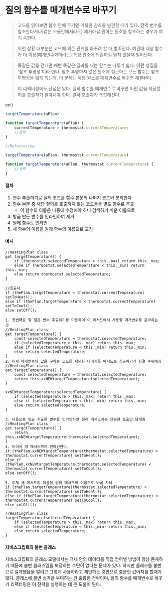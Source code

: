 # 질의 함수를 매개변수로 바꾸기

> 코드를 읽다보면 함수 안에 두기엔 거북한 참조를 발견할 때가 있다. 전역 변수를 참조한다거나(같은 모듈안에서라도) 제거하길 원하는 원소를 참조하는 경우가 여기 속한다.

> 이런 상황 대부분은 코드에 의존 관계를 바꾸려 할 때 벌어진다. 예컨대 대상 함수가 더 이상(매개변수화하려는) 특정 원소에 의존하길 원치 않을때 일어난다.

> 똑같은 값을 건네면 매번 똑같은 결과를 내는 함수는 다루기 쉽다. 이런 성질을 '참조 투명성'이라 한다. 참조 투명하지 않은 원소에 접근하는 모든 함수는 참조 투명성을 잃게 되는데, 이 문제는 해당 원소를 매개변수로 바꾸면 해결된다.

> 이 리팩터링에도 단점은 있다. 질의 함수를 매개변수로 바꾸면 어떤 값을 제공할지를 호출자가 알아내야 한다. 결국 호출자가 복잡해진다.

ex:)

```js
targetTemperature(aPlan)

function targetTemperature(aPlan) {
    currentTemperature = thermostat.currentTemperature;
    //생략
}

//Refactoring

targetTemperature(aPlan, thermostat.currentTemperature)

function targetTemperature(aPlan, thermostat.currentTemperature) {
    //생략
}
```

#### 절차

1. 변수 추출하기로 질의 코드를 함수 본문의 나머지 코드와 분리한다.
2. 함수 본문 중 해당 질의를 호출하지 않는 코드들을 별도 함수로 추출
   - 이 함수의 이름은 나중에 수정해야 하니 검색하기 쉬운 이름으로
3. 방금 만든 변수를 인라인하여 제거
4. 원래 함수도 인라인
5. 새 함수의 이름을 원래 함수의 이름으로 고침

#### 예시

```JS
//HeatingPlan class
get targetTemperature() {
    if (thermostat.selectedTemperature > this._max) return this._max;
    else if (hermostat.selectedTemperature < this._min) return this._min;
    else return thermostat.selectedTemperature;
}

//호출자
if (thePlan.targetTemperature > thermostat.currentTemperature) setToHeat();
else if (thePlan.targetTemperature < thermostat.currentTemperature) setToCool();
else setOff();

1. 첫번째로 할 일은 변수 추출하기를 이용하여 이 메서드에서 사용할 매개변수를 준비하는 것
//HeatingPlan class
get targetTemperature() {
    const selectedTemperature = thermostat.selectedTemperature;
    if (selectedTemperature > this._max) return this._max;
    else if (selectedTemperature < this._min) return this._min;
    else return selectedTemperature;
}
2. 이제 매개변수의 값을 구하는 코드를 제외한 나머지를 메서드로 추출하기가 한결 수워해짐
//HeatingPlan class
get targetTemperature() {
    const selectedTemperature = thermostat.selectedTemperature;
    return this.xxNEWtargetTemperature(selectedTemperature);
}

xxNEWtargetTemperature(selectedTemperature) {
    if (selectedTemperature > this._max) return this._max;
    else if (selectedTemperature < this._min) return this._min;
    else return selectedTemperature;
}

3. 다음으로 방금 추출한 변수를 인라인하면 원래 메서드에는 단순한 호출만 남게됨
//HeatingPlan class
get targetTemperature() {
    return this.xxNEWtargetTemperature(thermostat.selectedTemperature);
}
4. 이어서 이 메서드까지 인라인한다.
if (thePlan.xxNEWtargetTemperature(thermostat.selectedTemperature) > thermostat.currentTemperature) setToHeat();
else if (thePlan.xxNEWtargetTemperature(thermostat.selectedTemperature) < thermostat.currentTemperature) setToCool();
else setOff();

5. 이제 새 메서드의 이름을 원래 메서드의 이름으로 바꿀 차례
if (thePlan.targetTemperature(thermostat.selectedTemperature) > thermostat.currentTemperature) setToHeat();
else if (thePlan.targetTemperature(thermostat.selectedTemperature) < thermostat.currentTemperature) setToCool();
else setOff();

//HeatingPlan class
targetTemperature(selectedTemperature) {
    if (selectedTemperature > this._max) return this._max;
    else if (selectedTemperature < this._min) return this._min;
    else return selectedTemperature;
}
```

#### 자바스크립트와 불변 클래스

자바스크립트의 클래스 모델에서는 객체 안의 데이터를 직접 얻어낼 방법이 항상 존재하기 때문에 불변 클래스임을 보장하는 수단이 없다는 문제가 있다.
하지만 클래스를 불변으로 설계했음을 알리고 그렇게 사용하라고 제안하는 것만으로 충분한 값어치를 할때가 많다.
클래스에 불변 성격을 부여하는 건 훌륭한 전략이며, 질의 함수를 매개변수로 바꾸기 리팩터링은 이 전략을 실행하는 데 큰 도움이 된다.
